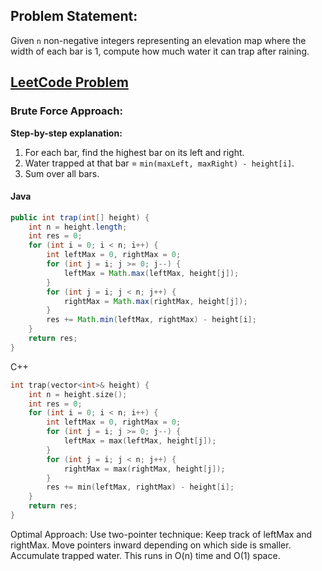 ## Problem Statement:  
Given `n` non-negative integers representing an elevation map where the width of each bar is 1, compute how much water it can trap after raining.  

## [LeetCode Problem](https://leetcode.com/problems/trapping-rain-water/description/)

### Brute Force Approach:  

**Step-by-step explanation:**  
1. For each bar, find the highest bar on its left and right.  
2. Water trapped at that bar = `min(maxLeft, maxRight) - height[i]`.  
3. Sum over all bars.  

#### Java  

```java
public int trap(int[] height) {
    int n = height.length;
    int res = 0;
    for (int i = 0; i < n; i++) {
        int leftMax = 0, rightMax = 0;
        for (int j = i; j >= 0; j--) {
            leftMax = Math.max(leftMax, height[j]);
        }
        for (int j = i; j < n; j++) {
            rightMax = Math.max(rightMax, height[j]);
        }
        res += Math.min(leftMax, rightMax) - height[i];
    }
    return res;
}
```
C++
```cpp
int trap(vector<int>& height) {
    int n = height.size();
    int res = 0;
    for (int i = 0; i < n; i++) {
        int leftMax = 0, rightMax = 0;
        for (int j = i; j >= 0; j--) {
            leftMax = max(leftMax, height[j]);
        }
        for (int j = i; j < n; j++) {
            rightMax = max(rightMax, height[j]);
        }
        res += min(leftMax, rightMax) - height[i];
    }
    return res;
}
```
Optimal Approach:
Use two-pointer technique:
Keep track of leftMax and rightMax.
Move pointers inward depending on which side is smaller.
Accumulate trapped water.
This runs in O(n) time and O(1) space.
